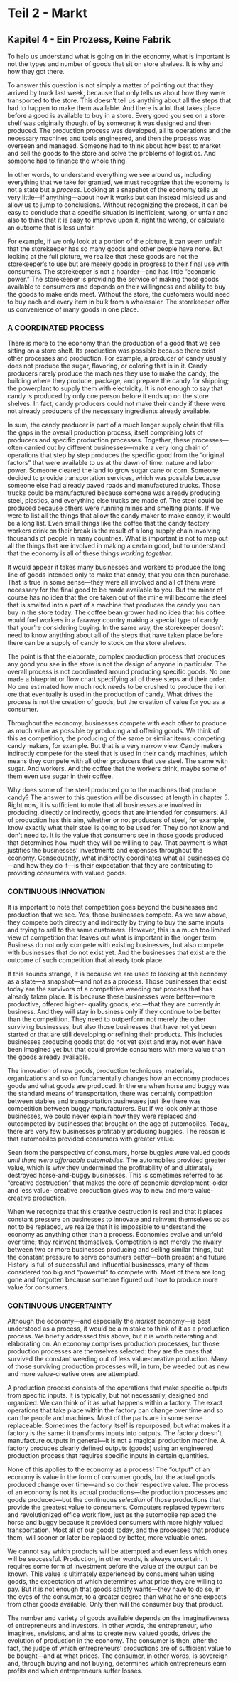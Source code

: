 # Teil 2 - Markt

## Kapitel 4 - Ein Prozess, Keine Fabrik

<!-- {"id": "04_000_cf36_5c04"} -->

To help us understand what is going on in the economy, what is important is not the types and number of goods that sit on store shelves. It is why and how they got there.

<!-- {"id": "04_001_1785_f6f3"} -->

To answer this question is not simply a matter of pointing out that they arrived by truck last week, because that only tells us about how they were transported to the store. This doesn’t tell us anything about all the steps that had to happen to make them available. And there is a lot that takes place before a good is available to buy in a store. Every good you see on a store shelf was originally thought of by someone; it was designed and then produced. The production process was developed, all its operations and the necessary machines and tools engineered, and then the process was overseen and managed. Someone had to think about how best to market and sell the goods to the store and solve the problems of logistics. And someone had to finance the whole thing.

<!-- {"id": "04_002_d9f3_9349"} -->

In other words, to understand everything we see around us, including everything that we take for granted, we must recognize that the economy is not a state but a *process*. Looking at a snapshot of the economy tells us very little—if anything—about how it works but can instead mislead us and allow us to jump to conclusions. Without recognizing the process, it can be easy to conclude that a specific situation is inefficient, wrong, or unfair and also to think that it is easy to improve upon it, right the wrong, or calculate an outcome that is less unfair.

<!-- {"id": "04_003_d4e1_1e92"} -->

For example, if we only look at a portion of the picture, it can seem unfair that the storekeeper has so many goods and other people have none. But looking at the full picture, we realize that these goods are not the storekeeper’s to use but are merely goods in progress to their final use with consumers. The storekeeper is not a hoarder—and has little “economic power.” The storekeeper is providing the service of making those goods available to consumers and depends on their willingness and ability to buy the goods to make ends meet. Without the store, the customers would need to buy each and every item in bulk from a wholesaler. The storekeeper offer us convenience of many goods in one place.

### A COORDINATED PROCESS

<!-- {"id": "04_004_d979_a3f0"} -->

There is more to the economy than the production of a good that we see sitting on a store shelf. Its production was possible because there exist other processes and production. For example, a producer of candy usually does not produce the sugar, flavoring, or coloring that is in it. Candy producers rarely produce the machines they use to make the candy; the building where they produce, package, and prepare the candy for shipping; the powerplant to supply them with electricity. It is not enough to say that candy is produced by only one person before it ends up on the store shelves. In fact, candy producers could not make their candy if there were not already producers of the necessary ingredients already available.

<!-- {"id": "04_005_9f53_faee"} -->

In sum, the candy producer is part of a much longer supply chain that fills the gaps in the overall production process, itself comprising lots of producers and specific production processes. Together, these processes—often carried out by different businesses—make a very long chain of operations that step by step produces the specific good from the “original factors” that were available to us at the dawn of time: nature and labor power. Someone cleared the land to grow sugar cane or corn. Someone decided to provide transportation services, which was possible because someone else had already paved roads and manufactured trucks. Those trucks could be manufactured because someone was already producing steel, plastics, and everything else trucks are made of. The steel could be produced because others were running mines and smelting plants. If we were to list all the things that allow the candy maker to make candy, it would be a long list. Even small things like the coffee that the candy factory workers drink on their break is the result of a long supply chain involving thousands of people in many countries. What is important is not to map out all the things that are involved in making a certain good, but to understand that the economy is all of these things *working together*.

<!-- {"id": "04_006_8928_35d8"} -->

It would appear it takes many businesses and workers to produce the long line of goods intended only to make that candy, that you can then purchase. That is true in some sense—they were all involved and all of them were necessary for the final good to be made available to you. But the miner of course has no idea that the ore taken out of the mine will become the steel that is smelted into a part of a machine that produces the candy you can buy in the store today. The coffee bean grower had no idea that his coffee would fuel workers in a faraway country making a special type of candy that your’re considering buying. In the same way, the storekeeper doesn’t need to know anything about all of the steps that have taken place before there can be a supply of candy to stock on the store shelves.

<!-- {"id": "04_007_1a25_220f"} -->

The point is that the elaborate, complex production process that produces any good you see in the store is not the design of anyone in particular. The overall process is not coordinated around producing specific goods. No one made a blueprint or flow chart specifying all of these steps and their order. No one estimated how much rock needs to be crushed to produce the iron ore that eventually is used in the production of candy. What drives the process is not the creation of goods, but the creation of value for you as a consumer.

<!-- {"id": "04_008_8378_4a6c"} -->

Throughout the economy, businesses compete with each other to produce as much value as possible by producing and offering goods. We think of this as competition, the producing of the same or similar items: competing candy makers, for example. But that is a very narrow view. Candy makers indirectly compete for the steel that is used in their candy machines, which means they compete with all other producers that use steel. The same with sugar. And workers. And the coffee that the workers drink, maybe some of them even use sugar in their coffee.

<!-- {"id": "04_009_e3bb_557a"} -->

Why does some of the steel produced go to the machines that produce candy? The answer to this question will be discussed at length in chapter 5. Right now, it is sufficient to note that all businesses are involved in producing, directly or indirectly, goods that are intended for consumers. All of production has this aim, whether or not producers of steel, for example, know exactly what their steel is going to be used for. They do not know and don’t need to. It is the value that consumers see in those goods produced that determines how much they will be willing to pay. That payment is what justifies the businesses’ investments and expenses throughout the economy. Consequently, what indirectly coordinates what all businesses do—and how they do it—is their expectation that they are contributing to providing consumers with valued goods.

### CONTINUOUS INNOVATION

<!-- {"id": "04_010_150f_4a9f"} -->

It is important to note that competition goes beyond the businesses and production that we see. Yes, those businesses compete. As we saw above, they compete both directly and indirectly by trying to buy the same inputs and trying to sell to the same customers. However, this is a much too limited view of competition that leaves out what is important in the longer term. Business do not only compete with existing businesses, but also compete with businesses that do not exist yet. And the businesses that exist are the outcome of such competition that already took place.

<!-- {"id": "04_011_fa9c_d98c"} -->

If this sounds strange, it is because we are used to looking at the economy as a state—a snapshot—and not as a process. Those businesses that exist today are the survivors of a competitive weeding out process that has already taken place. It is because these businesses were better—more productive, offered higher- quality goods, etc.—that they are currently *in* business. And they will stay in business only if they continue to be better than the competition. They need to outperform not merely the other surviving businesses, but also those businesses that have not yet been started or that are still developing or refining their products. This includes businesses producing goods that do not yet exist and may not even have been imagined yet but that could provide consumers with more value than the goods already available.

<!-- {"id": "04_012_c57b_7697"} -->

The innovation of new goods, production techniques, materials, organizations and so on fundamentally changes how an economy produces goods and what goods are produced. In the era when horse and buggy was the standard means of transportation, there was certainly competition between stables and transportation businesses just like there was competition between buggy manufacturers. But if we look only at those businesses, we could never explain how they were replaced and outcompeted by businesses that brought on the age of automobiles. Today, there are very few businesses profitably producing buggies. The reason is that automobiles provided consumers with greater value.

<!-- {"id": "04_013_8a76_a347"} -->

Seen from the perspective of consumers, horse buggies were valued goods *until there were affordable automobiles*. The automobiles provided greater value, which is why they undermined the profitability of and ultimately destroyed horse-and-buggy businesses. This is sometimes referred to as “creative destruction” that makes the core of economic development: older and less value- creative production gives way to new and more value-creative production.

<!-- {"id": "04_014_07d7_de89"} -->

When we recognize that this creative destruction is real and that it places constant pressure on businesses to innovate and reinvent themselves so as not to be replaced, we realize that it is impossible to understand the economy as anything other than a process. Economies evolve and unfold over time; they reinvent themselves. Competition is not merely the rivalry between two or more businesses producing and selling similar things, but the constant pressure to serve consumers better—both present and future. History is full of successful and influential businesses, many of them considered too big and “powerful” to compete with. Most of them are long gone and forgotten because someone figured out how to produce more value for consumers.

### CONTINUOUS UNCERTAINTY

<!-- {"id": "04_015_3dd7_5d91"} -->

Although the economy—and especially the *market* economy—is best understood as a process, it would be a mistake to think of it as a production process. We briefly addressed this above, but it is worth reiterating and elaborating on. An economy comprises production processes, but those production processes are themselves selected: they are the ones that survived the constant weeding out of less value-creative production. Many of those surviving production processes will, in turn, be weeded out as new and more value-creative ones are attempted.

<!-- {"id": "04_016_3f8d_78a4"} -->

A production process consists of the operations that make specific outputs from specific inputs. It is typically, but not necessarily, designed and organized. We can think of it as what happens within a factory. The exact operations that take place within the factory can change over time and so can the people and machines. Most of the parts are in some sense replaceable. Sometimes the factory itself is repurposed, but what makes it a factory is the same: it transforms inputs into outputs. The factory doesn’t manufacture outputs in general—it is not a magical production machine. A factory produces clearly defined outputs (goods) using an engineered production process that requires specific inputs in certain quantities.

<!-- {"id": "04_017_edd6_742a"} -->

None of this applies to the economy as a process! The “output” of an economy is value in the form of consumer goods, but the actual goods produced change over time—and so do their respective value. The process of an economy is not its actual productions—the production processes and goods produced—but the continuous *selection* of those productions that provide the greatest value to consumers. Computers replaced typewriters and revolutionized office work flow, just as the automobile replaced the horse and buggy because it provided consumers with more highly valued transportation. Most all of our goods today, and the processes that produce them, will sooner or later be replaced by better, more valuable ones.

<!-- {"id": "04_018_5467_182b"} -->

We cannot say which products will be attempted and even less which ones will be successful. Production, in other words, is always uncertain. It requires some form of investment before the value of the output can be known. This value is ultimately experienced by consumers when using goods, the expectation of which determines what price they are willing to pay. But it is not enough that goods satisfy wants—they have to do so, in the eyes of the consumer, to a greater degree than what he or she expects from other goods available. Only then will the consumer buy that product.

<!-- {"id": "04_019_f948_a059"} -->

The number and variety of goods available depends on the imaginativeness of entrepreneurs and investors. In other words, the entrepreneur, who imagines, envisions, and aims to create new valued goods, drives the evolution of production in the economy. The consumer is then, after the fact, the judge of which entrepreneurs’ productions are of sufficient value to be bought—and at what prices. The consumer, in other words, is sovereign and, through buying and not buying, determines which entrepreneurs earn profits and which entrepreneurs suffer losses.
